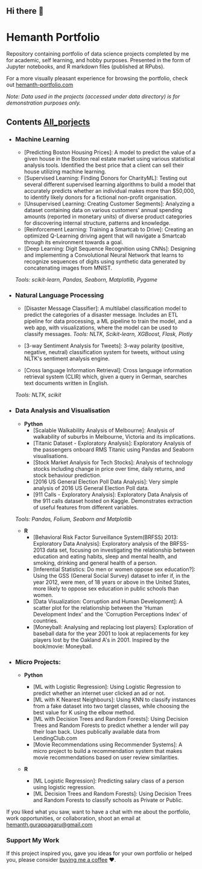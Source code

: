 ## Hi there 👋

# Hemanth Portfolio
Repository containing portfolio of data science projects completed by me for academic, self learning, and hobby purposes. Presented in the form of Jupyter notebooks, and R markdown files (published at RPubs).

For a more visually pleasant experience for browsing the portfolio, check out [hemanth-portfolio.com](https://hemu-portfolio.vercel.app/)

_Note: Data used in the projects (accessed under data directory) is for demonstration purposes only._

## Contents [All_porjects](https://github.com/hemu2k/ALL_ML_hemu/)

- ### Machine Learning

	- [Predicting Boston Housing Prices]: A model to predict the value of a given house in the Boston real estate market using various statistical analysis tools. Identified the best price that a client can sell their house utilizing machine learning.
	- [Supervised Learning: Finding Donors for CharityML]: Testing out several different supervised learning algorithms to build a model that accurately predicts whether an individual makes more than $50,000, to identify likely donors for a fictional non-profit organisation.
	- [Unsupervised Learning: Creating Customer Segments]: Analyzing a dataset containing data on various customers' annual spending amounts (reported in monetary units) of diverse product categories for discovering internal structure, patterns and knowledge.
	- [Reinforcement Learning: Training a Smartcab to Drive]: Creating an optimized Q-Learning driving agent that will navigate a Smartcab through its environment towards a goal.
	- [Deep Learning: Digit Sequence Recognition using CNNs]:  Designing and implementing a Convolutional Neural Network that learns to recognize sequences of digits using synthetic data generated by concatenating images from MNIST.

	_Tools: scikit-learn, Pandas, Seaborn, Matplotlib, Pygame_ 

- ### Natural Language Processing

	- [Disaster Message Classifier]: A multilabel classification model to predict the categories of a disaster message. Includes an ETL pipeline for data processing, a ML pipeline to train the model, and a web app, with visualizations, where the model can be used to classify messages. _Tools: NLTK, Scikit-learn, XGBoost, Flask, Plotly_

	- [3-way Sentiment Analysis for Tweets]: 3-way polarity (positive, negative, neutral) classification system for tweets, without using NLTK's sentiment analysis engine. 

	- [Cross language Information Retrieval]: Cross language information retrieval system (CLIR) which, given a query in German, searches text documents written in English.


	_Tools: NLTK, scikit_

- ### Data Analysis and Visualisation
	- __Python__
		- [Scalable Walkability Analysis of Melbourne]: Analysis of walkability of suburbs in Melbourne, Victoria and its implications.
		- [Titanic Dataset - Exploratory Analysis]: Exploratory Analysis of the passengers onboard RMS Titanic using Pandas and Seaborn visualisations.
		- [Stock Market Analysis for Tech Stocks]: Analysis of technology stocks including change in price over time, daily returns, and stock behaviour prediction.
		- [2016 US General Election Poll Data Analysis]: Very simple analysis of 2016 US General Election Poll data.
		- [911 Calls - Exploratory Analysis]: Exploratory Data Analysis of the 911 calls dataset hosted on Kaggle. Demonstrates extraction of useful features from different variables.
		
	_Tools: Pandas, Folium, Seaborn and Matplotlib_

	- __R__ 
		- [Behavioral Risk Factor Surveillance System(BRFSS) 2013: Exploratory Data Analysis]: Exploratory analysis of the BRFSS-2013 data set, focusing on investigating the relationship between education and eating habits, sleep and mental health, and smoking, drinking and general health of a person. 
		- [Inferential Statistics: Do men or women oppose sex education?]: Using the GSS (General Social Survey) dataset to infer if, in the year 2012, were men, of 18 years or above in the United States, more likely to oppose sex education in public schools than women.
		- [Data Visualization: Corruption and Human Development]: A scatter plot for the relationship between the 'Human Development Index' and the 'Corruption Perceptions Index' of countries.
		- [Moneyball: Analysing and replacing lost players]: Exploration of baseball data for the year 2001 to look at replacements for key players lost by the Oakland A's in 2001. Inspired by the book/movie: Moneyball.
	

- ### Micro Projects: 

	- __Python__
		- [ML with Logistic Regression]: Using Logistic Regression to predict whether an internet user clicked an ad or not.
		- [ML with K Nearest Neighbours]: Using KNN to classify instances from a fake dataset into two target classes, while choosing the best value for K using the elbow method.
		- [ML with Decision Trees and Random Forests]: Using Decision Trees and Random Forests to predict whether a lender will pay their loan back. Uses publically available data from LendingClub.com
		- [Movie Recommendations using Recommender Systems]: A micro project to build a recommendation system that makes movie recommendations based on user review similarities. 

	- __R__
		- [ML Logistic Regression]: Predicting salary class of a person using logistic regression.
		- [ML Decision Trees and Random Forests]: Using Decision Trees and Random Forests to classify schools as Private or Public.

If you liked what you saw, want to have a chat with me about the portfolio, work opportunities, or collaboration, shoot an email at hemanth.gurappagaru@gmail.com 

### Support My Work

If this project inspired you, gave you ideas for your own portfolio or helped you, please consider [buying me a coffee](https://buymeacoffee.com/herddyg) ❤️.   


<!--
**hemu2k/hemu2k** is a ✨ _special_ ✨ repository because its `README.md` (this file) appears on your GitHub profile.

Here are some ideas to get you started:

- 🔭 I’m currently working on ...
- 🌱 I’m currently learning ...
- 👯 I’m looking to collaborate on ...
- 🤔 I’m looking for help with ...
- 💬 Ask me about ...
- 📫 How to reach me: ...
- 😄 Pronouns: ...
- ⚡ Fun fact: ...
-->
